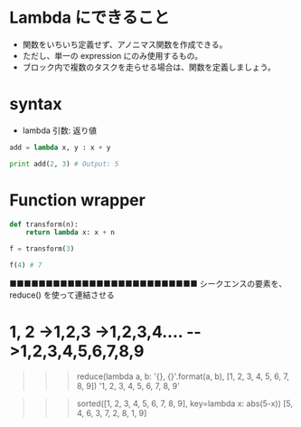 # Lambda にできること
* 関数をいちいち定義せず、アノニマス関数を作成できる。
* ただし、単一の expression にのみ使用するもの。
* ブロック内で複数のタスクを走らせる場合は、関数を定義しましょう。

# syntax
* lambda 引数: 返り値

```py
add = lambda x, y : x + y

print add(2, 3) # Output: 5
```







# Function wrapper
```py
def transform(n):
    return lambda x: x + n

f = transform(3)

f(4) # 7
```


■■■■■■■■■■■■■■■■■■■■■■■■■■ シークエンスの要素を、reduce() を使って連結させる
# 1, 2 →1,2,3 →1,2,3,4.... -->1,2,3,4,5,6,7,8,9
>>> reduce(lambda a, b: '{}, {}'.format(a, b), [1, 2, 3, 4, 5, 6, 7, 8, 9])
'1, 2, 3, 4, 5, 6, 7, 8, 9'


>>> sorted([1, 2, 3, 4, 5, 6, 7, 8, 9], key=lambda x: abs(5-x))
[5, 4, 6, 3, 7, 2, 8, 1, 9]
